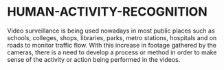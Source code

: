 # HUMAN-ACTIVITY-RECOGNITION
Video surveillance is being used nowadays in most public places such as schools, colleges, shops, libraries, parks, metro stations, hospitals and on roads to monitor traffic flow. With this increase in footage gathered by the cameras, there is a need to develop a process or method in order to make sense of the activity or action being performed in the videos.
